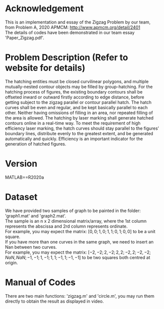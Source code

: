 # Acknowledgement
This is an implementation and essay of the Zigzag Problem by our team, from Problem A, 2020 APMCM: http://www.apmcm.org/detail/2401 \
The details of codes have been demonstrated in our team essay 'Paper_Zigzag.pdf'.
# Problem Description (Refer to website for details)
The hatching entities must be closed curvilinear polygons, and multiple mutually-nested contour objects may be filled by group-hatching. For the hatching process of figures, the existing boundary contours shall be offseted inward or outward firstly according to edge  distance, before getting subject to the zigzag parallel or contour parallel hatch. The hatch curves  shall be even and regular, and be kept basically parallel to each other. Neither having omissions of filling in an area, nor repeated filling of the area is allowed. The hatching by laser marking shall generate hatched contours online in a real-time way. To meet the requirement of high efficiency laser marking, the hatch curves should stay parallel to the figures’ boundary lines, distribute evenly to the greatest extent, and be generated automatically and quickly.  Efficiency is an important indicator for the generation of hatched figures.
# Version
MATLAB==R2020a
# Dataset
We have provided two samples of graph to be painted in the folder: 'graph1.mat' and 'graph2.mat'. \
The sample is an n x 2 dimensional matrix/array, where the 1st column represents the abscissa and 2rd column represents ordinate.\
For example, you may expect the matrix: $[0,0;1,0;1,1;0,1;0,0]$ to be a unit square. \
If you have more than one curves in the same graph, we need to insert an Nan between two curves.\
For example, you may expect the matrix: $[-2,-2;2,-2;2,2;-2,2;-2,-2;NaN,NaN;-1,-1;1,-1;1,1;-1,1;-1,-1]$ to be two squares both centred at origin.
# Manual of Codes
There are two main functions: 'zigzag.m' and 'circle.m', you may run them directly to obtain the result as displayed in video.

